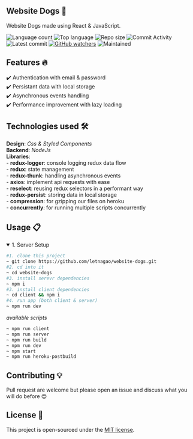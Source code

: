 ## Website Dogs 🎯
Website Dogs made using React & JavaScript.

![Language count](https://img.shields.io/github/languages/count/letnagao/website-dogs?color=green)
![Top language](https://img.shields.io/github/languages/top/letnagao/website-dogs?color=ff69b4)
![Repo size](https://img.shields.io/github/repo-size/letnagao/website-dogs?color=yellow)
![Commit Activity](https://img.shields.io/github/commit-activity/y/letnagao/website-dogs?color=blue)
![Latest commit](https://img.shields.io/github/last-commit/letnagao/website-dogs?color=red)
[![GitHub watchers](https://img.shields.io/github/watchers/letnagao/website-dogs?logo=GitHub)](https://github.com/letnagao/website-dogs/watchers)
![Maintained](https://img.shields.io/maintenance/yes/9999)

## Features 🔥
✔️ Authentication with email & password <br />
✔️ Persistant data with local storage <br />
✔️ Asynchronous events handling <br />
✔️ Performance improvement with lazy loading <br />

## Technologies used 🛠️
**Design**: *Css & Styled Components*<br />
**Backend**: *NodeJs* <br />
**Libraries**: <br />
    - **redux-logger**: console logging redux data flow <br />
    - **redux**: state management <br />
    - **redux-thunk**: handling asynchronous events <br />
    - **axios**: implement api requests with ease <br />
    - **reselect**: reusing redux selectors in a performant way <br />
    - **redux-persist**: storing data in local storage <br />
    - **compression**: for gzipping our files on heroku <br />
    - **concurrently**: for running multiple scripts concurrently <br />

## Usage 📋
<details open>
<summary>1. Server Setup</summary>

```bash
#1. clone this project
~ git clone https://github.com/letnagao/website-dogs.git
#2. cd into it
~ cd website-dogs
#3. install serevr dependencies
~ npm i
#3. install client dependencies
~ cd client && npm i
#4. run app (both client & server)
~ npm run dev
```
*available scripts*
```bash
~ npm run client
~ npm run server
~ npm run build
~ npm run dev
~ npm start
~ npm run heroku-postbuild
```
</details>

## Contributing 💡
Pull request are welcome but please open an issue and discuss what you will do before 😊

## License 📄
This project is open-sourced under the [MIT license](https://opensource.org/licenses/MIT).
